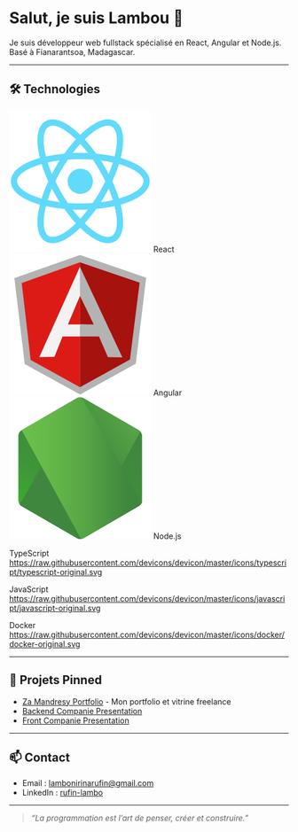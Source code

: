 # Salut, je suis Lambou 👋

Je suis développeur web fullstack spécialisé en React, Angular et Node.js.  
Basé à Fianarantsoa, Madagascar.

---

## 🛠 Technologies

![React](https://raw.githubusercontent.com/devicons/devicon/master/icons/react/react-original.svg) React  
![Angular](https://raw.githubusercontent.com/devicons/devicon/master/icons/angularjs/angularjs-original.svg) Angular  
![Node.js](https://raw.githubusercontent.com/devicons/devicon/master/icons/nodejs/nodejs-original.svg) Node.js  

TypeScript
https://raw.githubusercontent.com/devicons/devicon/master/icons/typescript/typescript-original.svg

JavaScript
https://raw.githubusercontent.com/devicons/devicon/master/icons/javascript/javascript-original.svg

Docker
https://raw.githubusercontent.com/devicons/devicon/master/icons/docker/docker-original.svg



---

## 📂 Projets Pinned

- [Za Mandresy Portfolio](https://github.com/lambou-rufin/za-mandresy-portfolio) - Mon portfolio et vitrine freelance
- [Backend Companie Presentation](https://github.com/lambou-rufin/backend_CompaniePresentation_dev)
- [Front Companie Presentation](https://github.com/lambou-rufin/front-companie_de_presentation)

---

## 📫 Contact

- Email : lambonirinarufin@gmail.com  
- LinkedIn : [rufin-lambo](https://www.linkedin.com/in/rufin-lambo-a97154242)

---

> _“La programmation est l’art de penser, créer et construire.”_
